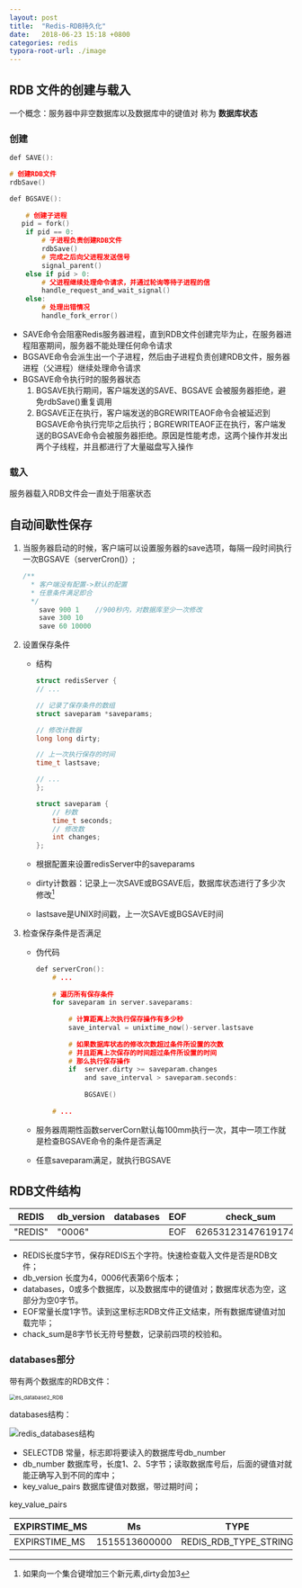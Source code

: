 ```yaml
---
layout: post
title:  "Redis-RDB持久化"
date:   2018-06-23 15:18 +0800
categories: redis
typora-root-url: ./image
---
```



## RDB 文件的创建与载入
一个概念：服务器中非空数据库以及数据库中的键值对 称为 **数据库状态**
### 创建
~~~c
def SAVE():

# 创建RDB文件
rdbSave()

def BGSAVE():
   
	# 创建子进程
   pid = fork()	
	if pid == 0:
		# 子进程负责创建RDB文件
		rdbSave()
		# 完成之后向父进程发送信号
		signal_parent()
	else if pid > 0:
		# 父进程继续处理命令请求，并通过轮询等待子进程的信
		handle_request_and_wait_signal()
	else:
		# 处理出错情况
		handle_fork_error()
~~~
- SAVE命令会阻塞Redis服务器进程，直到RDB文件创建完毕为止，在服务器进程阻塞期间，服务器不能处理任何命令请求
- BGSAVE命令会派生出一个子进程，然后由子进程负责创建RDB文件，服务器进程（父进程）继续处理命令请求
- BGSAVE命令执行时的服务器状态
	1. BGSAVE执行期间，客户端发送的SAVE、BGSAVE 会被服务器拒绝，避免rdbSave()重复调用
	2. BGSAVE正在执行，客户端发送的BGREWRITEAOF命令会被延迟到BGSAVE命令执行完毕之后执行；BGREWRITEAOF正在执行，客户端发送的BGSAVE命令会被服务器拒绝。原因是性能考虑，这两个操作并发出两个子线程，并且都进行了大量磁盘写入操作

### 载入
服务器载入RDB文件会一直处于阻塞状态 

## 自动间歇性保存
1. 当服务器启动的时候，客户端可以设置服务器的save选项，每隔一段时间执行一次BGSAVE（serverCron()）;

	~~~c
	/**
	  * 客户端没有配置->默认的配置
	  * 任意条件满足即合 
	  */
		save 900 1    //900秒内，对数据库至少一次修改
		save 300 10
		save 60 10000
	~~~

2. 设置保存条件
	- 结构  
	
		~~~c
		struct redisServer {	
   	  // ...
		
   		// 记录了保存条件的数组
   		struct saveparam *saveparams;
   	
   		// 修改计数器
   		long long dirty;
   	
   		// 上一次执行保存的时间
   		time_t lastsave;
		
   		// ...
		};
		
		struct saveparam {
			// 秒数    
			time_t seconds;
			// 修改数
			int changes;
		};
		~~~
	
	- 根据配置来设置redisServer中的saveparams  
	- dirty计数器：记录上一次SAVE或BGSAVE后，数据库状态进行了多少次修改[^1]  
	- lastsave是UNIX时间戳，上一次SAVE或BGSAVE时间
3. 检查保存条件是否满足
	- 伪代码
	
		~~~c
		def serverCron():    
			# ...
			  
			# 遍历所有保存条件    
			for saveparam in server.saveparams:
			
		        # 计算距离上次执行保存操作有多少秒        
		        save_interval = unixtime_now()-server.lastsave
		        
		        # 如果数据库状态的修改次数超过条件所设置的次数        
		        # 并且距离上次保存的时间超过条件所设置的时间        
		        # 那么执行保存操作
		        if  server.dirty >= saveparam.changes 
		        	and save_interval > saveparam.seconds:
		        	
		            BGSAVE()
		            
			# ...
		~~~
	- 服务器周期性函数serverCorn默认每100mm执行一次，其中一项工作就是检查BGSAVE命令的条件是否满足  
	- 任意saveparam满足，就执行BGSAVE
		
## RDB文件结构

| REDIS | db\_version | databases | EOF  | check_sum |
| ----- | ----------- | --------- | ---- | --------- |
| "REDIS" | "0006" |   | EOF |6265312314761917404|

- REDIS长度5字节，保存REDIS五个字符。快速检查载入文件是否是RDB文件；
- db_version 长度为4，0006代表第6个版本；
- databases，0或多个数据库，以及数据库中的键值对；数据库状态为空，这部分为空0字节。
- EOF常量长度1字节。读到这里标志RDB文件正文结束，所有数据库键值对加载完毕；
- chack_sum是8字节长无符号整数，记录前四项的校验和。

### databases部分

带有两个数据库的RDB文件：

<img src="/Users/lixuemei08/private/jelinet.github.io/image/redis/es_database2_RDB.png" alt="es_database2_RDB" style="zoom:67%;" />

databases结构：

![redis_databases结构](/Users/lixuemei08/private/jelinet.github.io/image/redis/redis_databases结构.png)


- SELECTDB 常量，标志即将要读入的数据库号db_number
- db_number 数据库号，长度1、2、5字节；读取数据库号后，后面的键值对就能正确写入到不同的库中；
- key_value_pairs 数据库键值对数据，带过期时间；

key_value_pairs

| EXPIRSTIME_MS | Ms | TYPE | key | value |
| ----- | ----------- | --------- | ---- | --------- |
| EXPIRSTIME_MS | 1515513600000 | REDIS_RDB_TYPE_STRING | Key |value|



[^1]: 如果向一个集合键增加三个新元素,dirty会加3